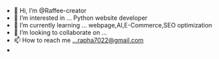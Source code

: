 - 👋 Hi, I’m @Raffee-creator
- 👀 I’m interested in ... Python website developer
- 🌱 I’m currently learning ... webpage,AI,E-Commerce,SEO optimization
- 💞️ I’m looking to collaborate on ...
- 📫 How to reach me ...rapha7022@gmail.com
-
<!---
Raffee-creator/Raffee-creator is a ✨ special ✨ repository because its `README.md` (this file) appears on your GitHub profile.
You can click the Preview link to take a look at your changes.
--->
